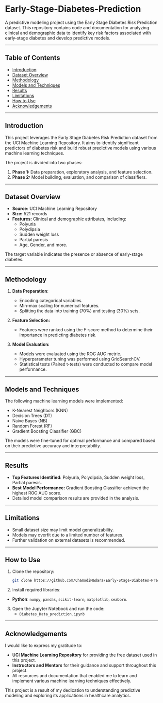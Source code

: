 
# Early-Stage-Diabetes-Prediction

A predictive modeling project using the Early Stage Diabetes Risk Prediction dataset. This repository contains code and documentation for analyzing clinical and demographic data to identify key risk factors associated with early-stage diabetes and develop predictive models.

---

## Table of Contents
- [Introduction](#introduction)
- [Dataset Overview](#dataset-overview)
- [Methodology](#methodology)
- [Models and Techniques](#models-and-techniques)
- [Results](#results)
- [Limitations](#limitations)
- [How to Use](#how-to-use)
- [Acknowledgements](#acknowledgements)

---

## Introduction
This project leverages the Early Stage Diabetes Risk Prediction dataset from the UCI Machine Learning Repository. It aims to identify significant predictors of diabetes risk and build robust predictive models using various machine learning techniques.

The project is divided into two phases:
1. **Phase 1:** Data preparation, exploratory analysis, and feature selection.
2. **Phase 2:** Model building, evaluation, and comparison of classifiers.

---

## Dataset Overview
- **Source:** UCI Machine Learning Repository
- **Size:** 521 records
- **Features:** Clinical and demographic attributes, including:
  - Polyuria
  - Polydipsia
  - Sudden weight loss
  - Partial paresis
  - Age, Gender, and more.

The target variable indicates the presence or absence of early-stage diabetes.

---

## Methodology
1. **Data Preparation:**
   - Encoding categorical variables.
   - Min-max scaling for numerical features.
   - Splitting the data into training (70%) and testing (30%) sets.

2. **Feature Selection:**
   - Features were ranked using the F-score method to determine their importance in predicting diabetes risk.

3. **Model Evaluation:**
   - Models were evaluated using the ROC AUC metric.
   - Hyperparameter tuning was performed using GridSearchCV.
   - Statistical tests (Paired t-tests) were conducted to compare model performance.

---

## Models and Techniques
The following machine learning models were implemented:
- K-Nearest Neighbors (KNN)
- Decision Trees (DT)
- Naive Bayes (NB)
- Random Forest (RF)
- Gradient Boosting Classifier (GBC)

The models were fine-tuned for optimal performance and compared based on their predictive accuracy and interpretability.

---

## Results
- **Top Features Identified:** Polyuria, Polydipsia, Sudden weight loss, Partial paresis.
- **Best Model Performance:** Gradient Boosting Classifier achieved the highest ROC AUC score.
- Detailed model comparison results are provided in the analysis.

---

## Limitations
- Small dataset size may limit model generalizability.
- Models may overfit due to a limited number of features.
- Further validation on external datasets is recommended.

---

## How to Use
1. Clone the repository:
   ```bash
   git clone https://github.com/ChamodiMadara/Early-Stage-Diabetes-Prediction.git ```

 2. Install required libraries:
   - **Python**: `numpy`, `pandas`, `scikit-learn`, `matplotlib`, `seaborn`.

3. Open the Jupyter Notebook and run the code:
   - `Diabetes_Data_prediction.ipynb`

---
## Acknowledgements
I would like to express my gratitude to:
- **UCI Machine Learning Repository** for providing the free dataset used in this project.
- **Instructors and Mentors** for their guidance and support throughout this project.
- All resources and documentation that enabled me to learn and implement various machine learning techniques effectively.

This project is a result of my dedication to understanding predictive modeling and exploring its applications in healthcare analytics.

